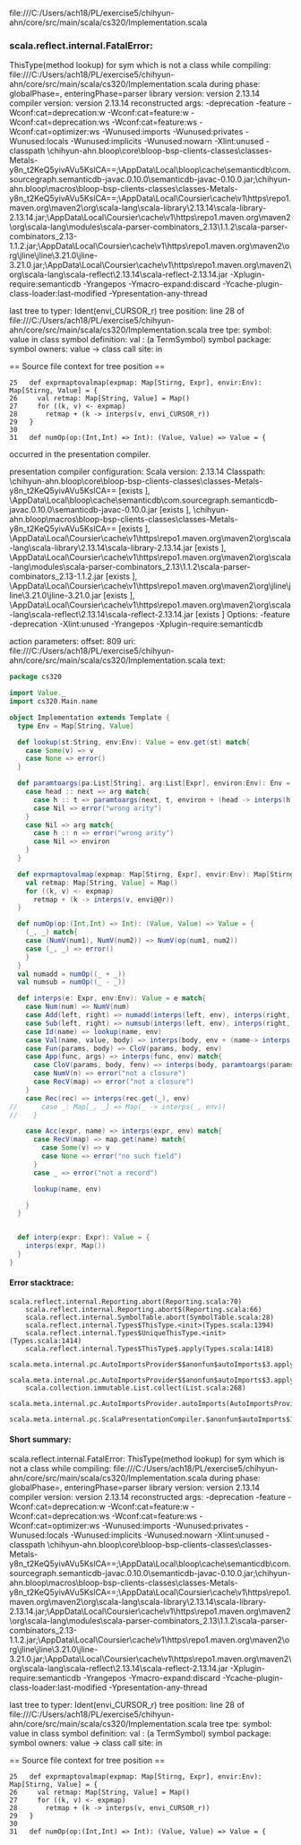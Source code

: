 file:///C:/Users/ach18/PL/exercise5/chihyun-ahn/core/src/main/scala/cs320/Implementation.scala
### scala.reflect.internal.FatalError: 
  ThisType(method lookup) for sym which is not a class
     while compiling: file:///C:/Users/ach18/PL/exercise5/chihyun-ahn/core/src/main/scala/cs320/Implementation.scala
        during phase: globalPhase=<no phase>, enteringPhase=parser
     library version: version 2.13.14
    compiler version: version 2.13.14
  reconstructed args: -deprecation -feature -Wconf:cat=deprecation:w -Wconf:cat=feature:w -Wconf:cat=deprecation:ws -Wconf:cat=feature:ws -Wconf:cat=optimizer:ws -Wunused:imports -Wunused:privates -Wunused:locals -Wunused:implicits -Wunused:nowarn -Xlint:unused -classpath <WORKSPACE>\chihyun-ahn\.bloop\core\bloop-bsp-clients-classes\classes-Metals-y8n_t2KeQ5yivAVu5KslCA==;<HOME>\AppData\Local\bloop\cache\semanticdb\com.sourcegraph.semanticdb-javac.0.10.0\semanticdb-javac-0.10.0.jar;<WORKSPACE>\chihyun-ahn\.bloop\macros\bloop-bsp-clients-classes\classes-Metals-y8n_t2KeQ5yivAVu5KslCA==;<HOME>\AppData\Local\Coursier\cache\v1\https\repo1.maven.org\maven2\org\scala-lang\scala-library\2.13.14\scala-library-2.13.14.jar;<HOME>\AppData\Local\Coursier\cache\v1\https\repo1.maven.org\maven2\org\scala-lang\modules\scala-parser-combinators_2.13\1.1.2\scala-parser-combinators_2.13-1.1.2.jar;<HOME>\AppData\Local\Coursier\cache\v1\https\repo1.maven.org\maven2\org\jline\jline\3.21.0\jline-3.21.0.jar;<HOME>\AppData\Local\Coursier\cache\v1\https\repo1.maven.org\maven2\org\scala-lang\scala-reflect\2.13.14\scala-reflect-2.13.14.jar -Xplugin-require:semanticdb -Yrangepos -Ymacro-expand:discard -Ycache-plugin-class-loader:last-modified -Ypresentation-any-thread

  last tree to typer: Ident(envi_CURSOR_r)
       tree position: line 28 of file:///C:/Users/ach18/PL/exercise5/chihyun-ahn/core/src/main/scala/cs320/Implementation.scala
            tree tpe: <error>
              symbol: value <error> in class <error>
   symbol definition: val <error>: <error> (a TermSymbol)
      symbol package: <none>
       symbol owners: value <error> -> class <error>
           call site: <none> in <none>

== Source file context for tree position ==

    25   def exprmaptovalmap(expmap: Map[Stirng, Expr], envir:Env): Map[Stirng, Value] = {
    26     val retmap: Map[String, Value] = Map()
    27     for ((k, v) <- expmap)
    28       retmap + (k -> interps(v, envi_CURSOR_r))
    29   }
    30 
    31   def numOp(op:(Int,Int) => Int): (Value, Value) => Value = {

occurred in the presentation compiler.

presentation compiler configuration:
Scala version: 2.13.14
Classpath:
<WORKSPACE>\chihyun-ahn\.bloop\core\bloop-bsp-clients-classes\classes-Metals-y8n_t2KeQ5yivAVu5KslCA== [exists ], <HOME>\AppData\Local\bloop\cache\semanticdb\com.sourcegraph.semanticdb-javac.0.10.0\semanticdb-javac-0.10.0.jar [exists ], <WORKSPACE>\chihyun-ahn\.bloop\macros\bloop-bsp-clients-classes\classes-Metals-y8n_t2KeQ5yivAVu5KslCA== [exists ], <HOME>\AppData\Local\Coursier\cache\v1\https\repo1.maven.org\maven2\org\scala-lang\scala-library\2.13.14\scala-library-2.13.14.jar [exists ], <HOME>\AppData\Local\Coursier\cache\v1\https\repo1.maven.org\maven2\org\scala-lang\modules\scala-parser-combinators_2.13\1.1.2\scala-parser-combinators_2.13-1.1.2.jar [exists ], <HOME>\AppData\Local\Coursier\cache\v1\https\repo1.maven.org\maven2\org\jline\jline\3.21.0\jline-3.21.0.jar [exists ], <HOME>\AppData\Local\Coursier\cache\v1\https\repo1.maven.org\maven2\org\scala-lang\scala-reflect\2.13.14\scala-reflect-2.13.14.jar [exists ]
Options:
-feature -deprecation -Xlint:unused -Yrangepos -Xplugin-require:semanticdb


action parameters:
offset: 809
uri: file:///C:/Users/ach18/PL/exercise5/chihyun-ahn/core/src/main/scala/cs320/Implementation.scala
text:
```scala
package cs320

import Value._
import cs320.Main.name

object Implementation extends Template {
  type Env = Map[String, Value]

  def lookup(st:String, env:Env): Value = env.get(st) match{
    case Some(v) => v
    case None => error()
  }

  def paramtoargs(pa:List[String], arg:List[Expr], environ:Env): Env = pa match{
    case head :: next => arg match{
      case h :: t => paramtoargs(next, t, environ + (head -> interps(h, environ)))
      case Nil => error("wrong arity")
    }
    case Nil => arg match{
      case h :: n => error("wrong arity")
      case Nil => environ
    }
  }

  def exprmaptovalmap(expmap: Map[Stirng, Expr], envir:Env): Map[Stirng, Value] = {
    val retmap: Map[String, Value] = Map()
    for ((k, v) <- expmap)
      retmap + (k -> interps(v, envi@@r))
  }

  def numOp(op:(Int,Int) => Int): (Value, Value) => Value = {
    (_, _) match{
    case (NumV(num1), NumV(num2)) => NumV(op(num1, num2))
    case (_, _) => error()
    }
  }
  val numadd = numOp((_ + _))
  val numsub = numOp((_ - _))

  def interps(e: Expr, env:Env): Value = e match{
    case Num(num) => NumV(num)
    case Add(left, right) => numadd(interps(left, env), interps(right, env))
    case Sub(left, right) => numsub(interps(left, env), interps(right, env))
    case Id(name) => lookup(name, env)
    case Val(name, value, body) => interps(body, env + (name-> interps(value, env)))
    case Fun(params, body) => CloV(params, body, env)
    case App(func, args) => interps(func, env) match{
      case CloV(params, body, fenv) => interps(body, paramtoargs(params, args, fenv))
      case NumV(n) => error("not a closure")
      case RecV(map) => error("not a closure")
    }
    case Rec(rec) => interps(rec.get(_), env)
//      case _: Map[_, _] => Map(_ -> interps(_, env))
//    }

    case Acc(expr, name) => interps(expr, env) match{
      case RecV(map) => map.get(name) match{
        case Some(v) => v
        case None => error("no such field")
      }
      case _ => error("not a record")

      lookup(name, env)

    }
  }


  def interp(expr: Expr): Value = {
    interps(expr, Map())
  }
}

```



#### Error stacktrace:

```
scala.reflect.internal.Reporting.abort(Reporting.scala:70)
	scala.reflect.internal.Reporting.abort$(Reporting.scala:66)
	scala.reflect.internal.SymbolTable.abort(SymbolTable.scala:28)
	scala.reflect.internal.Types$ThisType.<init>(Types.scala:1394)
	scala.reflect.internal.Types$UniqueThisType.<init>(Types.scala:1414)
	scala.reflect.internal.Types$ThisType$.apply(Types.scala:1418)
	scala.meta.internal.pc.AutoImportsProvider$$anonfun$autoImports$3.applyOrElse(AutoImportsProvider.scala:74)
	scala.meta.internal.pc.AutoImportsProvider$$anonfun$autoImports$3.applyOrElse(AutoImportsProvider.scala:60)
	scala.collection.immutable.List.collect(List.scala:268)
	scala.meta.internal.pc.AutoImportsProvider.autoImports(AutoImportsProvider.scala:60)
	scala.meta.internal.pc.ScalaPresentationCompiler.$anonfun$autoImports$1(ScalaPresentationCompiler.scala:306)
```
#### Short summary: 

scala.reflect.internal.FatalError: 
  ThisType(method lookup) for sym which is not a class
     while compiling: file:///C:/Users/ach18/PL/exercise5/chihyun-ahn/core/src/main/scala/cs320/Implementation.scala
        during phase: globalPhase=<no phase>, enteringPhase=parser
     library version: version 2.13.14
    compiler version: version 2.13.14
  reconstructed args: -deprecation -feature -Wconf:cat=deprecation:w -Wconf:cat=feature:w -Wconf:cat=deprecation:ws -Wconf:cat=feature:ws -Wconf:cat=optimizer:ws -Wunused:imports -Wunused:privates -Wunused:locals -Wunused:implicits -Wunused:nowarn -Xlint:unused -classpath <WORKSPACE>\chihyun-ahn\.bloop\core\bloop-bsp-clients-classes\classes-Metals-y8n_t2KeQ5yivAVu5KslCA==;<HOME>\AppData\Local\bloop\cache\semanticdb\com.sourcegraph.semanticdb-javac.0.10.0\semanticdb-javac-0.10.0.jar;<WORKSPACE>\chihyun-ahn\.bloop\macros\bloop-bsp-clients-classes\classes-Metals-y8n_t2KeQ5yivAVu5KslCA==;<HOME>\AppData\Local\Coursier\cache\v1\https\repo1.maven.org\maven2\org\scala-lang\scala-library\2.13.14\scala-library-2.13.14.jar;<HOME>\AppData\Local\Coursier\cache\v1\https\repo1.maven.org\maven2\org\scala-lang\modules\scala-parser-combinators_2.13\1.1.2\scala-parser-combinators_2.13-1.1.2.jar;<HOME>\AppData\Local\Coursier\cache\v1\https\repo1.maven.org\maven2\org\jline\jline\3.21.0\jline-3.21.0.jar;<HOME>\AppData\Local\Coursier\cache\v1\https\repo1.maven.org\maven2\org\scala-lang\scala-reflect\2.13.14\scala-reflect-2.13.14.jar -Xplugin-require:semanticdb -Yrangepos -Ymacro-expand:discard -Ycache-plugin-class-loader:last-modified -Ypresentation-any-thread

  last tree to typer: Ident(envi_CURSOR_r)
       tree position: line 28 of file:///C:/Users/ach18/PL/exercise5/chihyun-ahn/core/src/main/scala/cs320/Implementation.scala
            tree tpe: <error>
              symbol: value <error> in class <error>
   symbol definition: val <error>: <error> (a TermSymbol)
      symbol package: <none>
       symbol owners: value <error> -> class <error>
           call site: <none> in <none>

== Source file context for tree position ==

    25   def exprmaptovalmap(expmap: Map[Stirng, Expr], envir:Env): Map[Stirng, Value] = {
    26     val retmap: Map[String, Value] = Map()
    27     for ((k, v) <- expmap)
    28       retmap + (k -> interps(v, envi_CURSOR_r))
    29   }
    30 
    31   def numOp(op:(Int,Int) => Int): (Value, Value) => Value = {